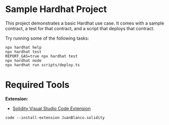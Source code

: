 # Sample Hardhat Project

This project demonstrates a basic Hardhat use case. It comes with a sample contract, a test for that contract, and a script that deploys that contract.

Try running some of the following tasks:

```shell
npx hardhat help
npx hardhat test
REPORT_GAS=true npx hardhat test
npx hardhat node
npx hardhat run scripts/deploy.ts
```

# Required Tools

**Extension:**

-   [Solidity Visual Studio Code Extension](https://marketplace.visualstudio.com/items?itemName=JuanBlanco.solidity)

```shell
code --install-extension JuanBlanco.solidity
```
